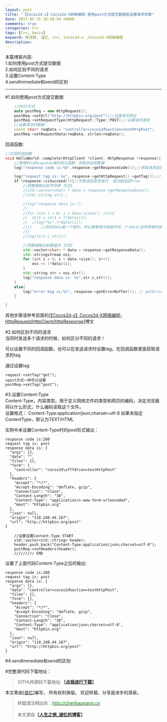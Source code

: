 ```yaml
---
layout: post
title: "【Cocos2d-x】Cocos2d-X网络编程-使用post方式提交数据和设置请求参数"
date: 2017-05-31 18:38:54 +0800
comments: true
categories: C++
tags: [C++, basis]
keyword: 陈浩翔, 谙忆, C++, Cocos2d-x ,Cocos2d-X网络编程
description: 
---
```


本篇博客内容:  
1.如何使用post方式提交数据  
2.如何区别不同的请求  
3.设置Content-Type  
4.sendlmmediate和send的区别  	

<!-- more -->
----------

#1.如何使用post方式提交数据  
```C++ 创建对象
	//POST方式
	auto postReq = new HttpRequest();
	postReq->setUrl("http://httpbin.org/post");//设置请求网址
	postReq->setRequestType(HttpRequest::Type::POST);//设置请求类型
	//设置请求的数据
	const char* reqData = "controller=cocos2d%action=testHttpPost";
	postReq->setRequestData(reqData, strlen(reqData));
```

回调函数:
```C++ 实现回调函数
//实现回调函数
void HelloWorld::complete(HttpClient *client, HttpResponse *response){
	//使用HttpResponse类的相关函数，获取状态和数据
	log("response code is:%d",response->getResponseCode());//获取请求返回的状态码

	log("request tag is: %s", response->getHttpRequest()->getTag());//获取请求的tag，用来区分不同的请求
	if (response->isSucceed()){//判断返回是否成功  成功就返回true
		//把数据输出到字符串 方式1
		//std::vector<char> * data = response->getResponseData();
		//std::string str1 ;

		//log("response data is:");
		//
		//for (int i = 0; i < data->size(); i++){
		//	str1 = str1 + (*data)[i];
		//	//log("%c",(*data)[i]);
		////	//因为data是一个指针，所以需要取内容操作符，(*data)这样获取的就是数组的首地址，然后再加上角标
		//}
		//log(str1.c_str());

		//把数据输出到数据流 方式2
		std::vector<char> * data = response->getResponseData();
		std::stringstream oss;
		for (int i = 0; i < data->size(); i++){
			oss << (*data)[i];
		}
		std::string str = oss.str();
		log("response data is: %s",str.c_str());
	}
	else{
		log("error msg is:%s", response->getErrorBuffer()); // getErrorBuffer-会返回请求数据错误的信息
	}

}
```

其他步骤请参考前面的[<a href='http://chenhaoxiang.cn' target='_blank'>【Cocos2d-x】Cocos2d-X网络编程-HttpRequest/HttpClient/HttpResponse</a>]博文

#2.如何区别不同的请求  
当同时发送多个请求的时候，如何区分不同的请求！  

可以设置不同的回调函数，也可以在发送请求时设置tag，在回调函数里面获取请求的tag

通过设置tag:
```
request->setTag("get");
>post方式一样可以设置
postReq->setTag("post");
```

#3.设置Content-Type  
Content-Type，内容类型。用于定义网络文件的类型和网页的编码，决定浏览器将以什么形式，什么编码读取这个文件。  
  设置格式： Content-Type:application/json;charset=utf-8  如果未指定ContentType，默认为TEXT/HTML  

实例中未设置Content-Type时的post形式输出：  
```
response code is:200
request tag is: post
response data is: {
  "args": {}, 
  "data": "", 
  "files": {}, 
  "form": {
    "controller": "cocos2d\ufffdtion=testHttpPost"
  }, 
  "headers": {
    "Accept": "*/*", 
    "Accept-Encoding": "deflate, gzip", 
    "Connection": "close", 
    "Content-Length": "38", 
    "Content-Type": "application/x-www-form-urlencoded", 
    "Host": "httpbin.org"
  }, 
  "json": null, 
  "origin": "118.248.44.167", 
  "url": "http://httpbin.org/post"
}
```

```
	//设置设置Content-Type START
	std::vector<std::string> header;
	header.push_back("Content-Type:application/json;charset=utf-8");
	postReq->setHeaders(header);
	///////// END
```

设置了上面代码Content-Type之后的输出:
```
response code is:200
request tag is: post
response data is: {
  "args": {}, 
  "data": "controller=cocos2d%action=testHttpPost", 
  "files": {}, 
  "form": {}, 
  "headers": {
    "Accept": "*/*", 
    "Accept-Encoding": "deflate, gzip", 
    "Connection": "close", 
    "Content-Length": "38", 
    "Content-Type": "application/json;charset=utf-8", 
    "Host": "httpbin.org"
  }, 
  "json": null, 
  "origin": "118.248.44.167", 
  "url": "http://httpbin.org/post"
}
```



#4.sendlmmediate和send的区别  

#完整源代码下载地址：
<blockquote cite='陈浩翔'>
GITHUB源码下载地址:<strong>【<a href='http://chenhaoxiang.cn' target='_blank'>点我进行下载</a>】</strong></p>
</blockquote>


本文章由<a href="http://chenhaoxiang.cn/">[谙忆]</a>编写， 所有权利保留。 
欢迎转载，分享是进步的源泉。
<blockquote cite='陈浩翔'>
<p background-color='#D3D3D3'>转载请注明出处：<a href='http://chenhaoxiang.cn'><font color="green">http://chenhaoxiang.cn</font></a><br><br>
本文源自<strong>【<a href='http://chenhaoxiang.cn' target='_blank'>人生之旅_谙忆的博客</a>】</strong></p>
</blockquote>
